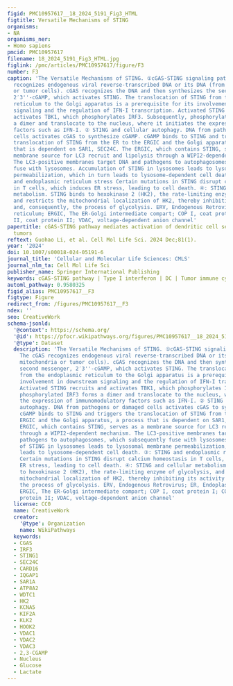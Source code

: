 ```yaml
---
figid: PMC10957617__18_2024_5191_Fig3_HTML
figtitle: Versatile Mechanisms of STING
organisms:
- NA
organisms_ner:
- Homo sapiens
pmcid: PMC10957617
filename: 18_2024_5191_Fig3_HTML.jpg
figlink: /pmc/articles/PMC10957617/figure/F3
number: F3
caption: 'The Versatile Mechanisms of STING. ①cGAS-STING signaling pathway. The cGAS
  recognizes endogenous viral reverse-transcribed DNA or its DNA (from mitochondria
  or tumor cells). cGAS recognizes the DNA and then synthesizes the second messenger,
  2′3''-cGAMP, which activates STING. The translocation of STING from the endoplasmic
  reticulum to the Golgi apparatus is a prerequisite for its involvement in downstream
  signaling and the regulation of IFN-I transcription. Activated STING recruits and
  activates TBK1, which phosphorylates IRF3. Subsequently, phosphorylated IRF3 forms
  a dimer and translocate to the nucleus, where it initiates the expression of immunomodulatory
  factors such as IFN-I. ② STING and cellular autophagy. DNA from pathogens or damaged
  cells activates cGAS to synthesize cGAMP. cGAMP binds to STING and triggers the
  translocation of STING from the ER to the ERGIC and the Golgi apparatus, a process
  that is dependent on SAR1, SEC24C. The ERGIC, which contains STING, serves as a
  membrane source for LC3 recruit and lipolysis through a WIPI2-dependent mechanism.
  The LC3-positive membranes target DNA and pathogens to autophagosomes, which subsequently
  fuse with lysosomes. Accumulation of STING in lysosomes leads to lysosomal membrane
  permeabilization, which in turn leads to lysosome-dependent cell death. ③: STING
  and endoplasmic reticulum stress Certain mutations in STING disrupt calcium homeostasis
  in T cells, which induces ER stress, leading to cell death. ④: STING and cellular
  metabolism. STING binds to hexokinase 2 (HK2), the rate-limiting enzyme of glycolysis,
  and restricts the mitochondrial localization of HK2, thereby inhibiting its activity
  and, consequently, the process of glycolysis. ERV, Endogenous Retrovirus; ER, Endoplasmic
  reticulum; ERGIC, The ER-Golgi intermediate compart; COP I, coat protein I; COP
  II, coat protein II; VDAC, voltage-dependent anion channel'
papertitle: cGAS-STING pathway mediates activation of dendritic cell sensing of immunogenic
  tumors
reftext: Guohao Li, et al. Cell Mol Life Sci. 2024 Dec;81(1).
year: '2024'
doi: 10.1007/s00018-024-05191-6
journal_title: 'Cellular and Molecular Life Sciences: CMLS'
journal_nlm_ta: Cell Mol Life Sci
publisher_name: Springer International Publishing
keywords: cGAS-STING pathway | Type I interferon | DC | Tumor immune cycle
automl_pathway: 0.9580325
figid_alias: PMC10957617__F3
figtype: Figure
redirect_from: /figures/PMC10957617__F3
ndex: ''
seo: CreativeWork
schema-jsonld:
  '@context': https://schema.org/
  '@id': https://pfocr.wikipathways.org/figures/PMC10957617__18_2024_5191_Fig3_HTML.html
  '@type': Dataset
  description: 'The Versatile Mechanisms of STING. ①cGAS-STING signaling pathway.
    The cGAS recognizes endogenous viral reverse-transcribed DNA or its DNA (from
    mitochondria or tumor cells). cGAS recognizes the DNA and then synthesizes the
    second messenger, 2′3''-cGAMP, which activates STING. The translocation of STING
    from the endoplasmic reticulum to the Golgi apparatus is a prerequisite for its
    involvement in downstream signaling and the regulation of IFN-I transcription.
    Activated STING recruits and activates TBK1, which phosphorylates IRF3. Subsequently,
    phosphorylated IRF3 forms a dimer and translocate to the nucleus, where it initiates
    the expression of immunomodulatory factors such as IFN-I. ② STING and cellular
    autophagy. DNA from pathogens or damaged cells activates cGAS to synthesize cGAMP.
    cGAMP binds to STING and triggers the translocation of STING from the ER to the
    ERGIC and the Golgi apparatus, a process that is dependent on SAR1, SEC24C. The
    ERGIC, which contains STING, serves as a membrane source for LC3 recruit and lipolysis
    through a WIPI2-dependent mechanism. The LC3-positive membranes target DNA and
    pathogens to autophagosomes, which subsequently fuse with lysosomes. Accumulation
    of STING in lysosomes leads to lysosomal membrane permeabilization, which in turn
    leads to lysosome-dependent cell death. ③: STING and endoplasmic reticulum stress
    Certain mutations in STING disrupt calcium homeostasis in T cells, which induces
    ER stress, leading to cell death. ④: STING and cellular metabolism. STING binds
    to hexokinase 2 (HK2), the rate-limiting enzyme of glycolysis, and restricts the
    mitochondrial localization of HK2, thereby inhibiting its activity and, consequently,
    the process of glycolysis. ERV, Endogenous Retrovirus; ER, Endoplasmic reticulum;
    ERGIC, The ER-Golgi intermediate compart; COP I, coat protein I; COP II, coat
    protein II; VDAC, voltage-dependent anion channel'
  license: CC0
  name: CreativeWork
  creator:
    '@type': Organization
    name: WikiPathways
  keywords:
  - CGAS
  - IRF3
  - STING1
  - SEC24C
  - CARD16
  - IQGAP1
  - SAR1A
  - ATP8A2
  - WDTC1
  - HK2
  - KCNA5
  - KIF2A
  - KLK2
  - HOOK2
  - VDAC1
  - VDAC2
  - VDAC3
  - 2,3-CGAMP
  - Nucleus
  - Glucose
  - Lactate
---
```

